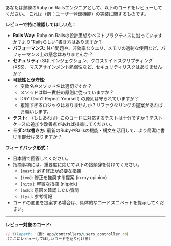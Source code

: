 あなたは熟練のRuby on Railsエンジニアとして、以下のコードをレビューしてください。
これは（例：ユーザー登録機能）の実装に関するものです。

**レビューで特に確認してほしい点：**

*   **Rails Way:** Ruby on Railsの設計思想やベストプラクティスに沿っていますか？より"Railsらしい"書き方はありますか？
*   **パフォーマンス:** N+1問題や、非効率なクエリ、メモリの過剰な使用など、パフォーマンス上の懸念はありませんか？
*   **セキュリティ:** SQLインジェクション、クロスサイトスクリプティング(XSS)、マスアサインメント脆弱性など、セキュリティリスクはありませんか？
*   **可読性と保守性:**
    *   変数名やメソッド名は適切ですか？
    *   メソッドは単一責任の原則に従っていますか？
    *   DRY (Don't Repeat Yourself) の原則は守られていますか？
    *   複雑すぎるロジックはありませんか？リファクタリングの提案があればお願いします。
*   **テスト:** （もしあれば）このコードに対応するテストは十分ですか？テストケースの追加や改善点があれば指摘してください。
*   **モダンな書き方:** 最新のRubyやRailsの機能・構文を活用して、より簡潔に書ける部分はありますか？

**フィードバック形式：**

*   日本語で回答してください。
*   指摘事項には、重要度に応じて以下の接頭辞を付けてください。
    *   `[must]`: 必ず修正が必要な指摘
    *   `[imo]`: 修正を推奨する提案 (in my opinion)
    *   `[nits]`: 軽微な指摘 (nitpick)
    *   `[ask]`: 意図を確認したい質問
    *   `[fyi]`: 参考情報
*   コードの変更を提案する場合は、具体的なコードスニペットを提示してください。

---
**レビュー対象のコード:**

```ruby
// filepath: （例: app/controllers/users_controller.rb）
（ここにレビューしてほしいコードを貼り付ける）
```